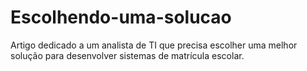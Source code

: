 # Escolhendo-uma-solucao
Artigo dedicado a um analista de TI que precisa escolher uma melhor solução para desenvolver sistemas de matrícula escolar. 

